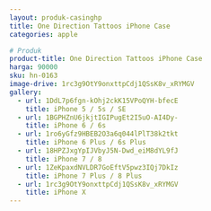 ```yaml
---
layout: produk-casinghp
title: One Direction Tattoos iPhone Case
categories: apple

# Produk
product-title: One Direction Tattoos iPhone Case
harga: 90000
sku: hn-0163
image-drive: 1rc3g9OtY9onxttpCdj1QSsK8v_xRYMGV
gallery:
  - url: 1DdL7p6fgn-kOhj2ckK15VPoQYH-bfecE
    title: iPhone 5 / 5s / SE
  - url: 1BGPHZnU6jkjtIGIPugEt2I5uO-AI4Dy-
    title: iPhone 6 / 6s
  - url: 1ro6yGfz9HBEB2O3a6q044lPlT38k2tkt
    title: iPhone 6 Plus / 6s Plus
  - url: 18HPZJxgYpIJVbyJ5N-Dwd_eiM8dYL9fJ
    title: iPhone 7 / 8
  - url: 1ZeKpaxdNVLDR7GoEftV5pwz3IQj7DkIz
    title: iPhone 7 Plus / 8 Plus
  - url: 1rc3g9OtY9onxttpCdj1QSsK8v_xRYMGV
    title: iPhone X
---
```

